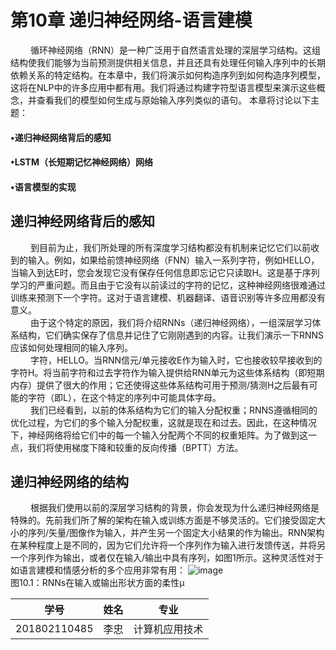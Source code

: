 # 第10章 递归神经网络-语言建模
&emsp;&emsp; 循环神经网络（RNN）是一种广泛用于自然语言处理的深层学习结构。这组 结构使我们能够为当前预测提供相关信息，并且还具有处理任何输入序列中的长期依赖关系的特定结构。在本章中，我们将演示如何构造序列到如何构造序列模型，这将在NLP中的许多应用中都有用。我们将通过构建字符型语言模型来演示这些概念，并查看我们的模型如何生成与原始输入序列类似的语句。
本章将讨论以下主题：
#### •递归神经网络背后的感知
#### •LSTM（长短期记忆神经网络）网络
#### •语言模型的实现
## 递归神经网络背后的感知
&emsp;&emsp; 到目前为止，我们所处理的所有深度学习结构都没有机制来记忆它们以前收到的输入。例如，如果给前馈神经网络（FNN）输入一系列字符，例如HELLO，当输入到达E时，您会发现它没有保存任何信息即忘记它只读取H。这是基于序列学习的严重问题。而且由于它没有以前读过的字符的记忆，这种神经网络很难通过训练来预测下一个字符。这对于语言建模、机器翻译、语音识别等许多应用都没有意义。<br>
&emsp;&emsp; 由于这个特定的原因，我们将介绍RNNs（递归神经网络），一组深层学习体系结构，它们确实保存了信息并记住了它刚刚遇到的内容。让我们演示一下RNNS应该如何处理相同的输入序列。<br>
&emsp;&emsp; 字符，HELLO。当RNN信元/单元接收E作为输入时，它也接收较早接收到的字符H。将当前字符和过去字符作为输入提供给RNN单元为这些体系结构（即短期内存）提供了很大的作用；它还使得这些体系结构可用于预测/猜测H之后最有可能的字符（即L），在这个特定的序列中可能具体字母。<br>
&emsp;&emsp; 我们已经看到，以前的体系结构为它们的输入分配权重；RNNS遵循相同的优化过程，为它们的多个输入分配权重，这就是现在和过去。因此，在这种情况下，神经网络将给它们中的每一个输入分配两个不同的权重矩阵。为了做到这一点，我们将使用梯度下降和较重的反向传播（BPTT）方法。
## 递归神经网络的结构
&emsp;&emsp; 根据我们使用以前的深层学习结构的背景，你会发现为什么递归神经网络是特殊的。先前我们所了解的架构在输入或训练方面是不够灵活的。它们接受固定大小的序列/矢量/图像作为输入，并产生另一个固定大小结果的作为输出。RNN架构在某种程度上是不同的，因为它们允许将一个序列作为输入进行发馈传送，并将另一个序列作为输出，或者仅在输入/输出中具有序列，如图1所示。这种灵活性对于如语言建模和情感分析的多个应用非常有用：
![image](https://github.com/computeryanjiusheng2018/infodlt/blob/master/content/chapter10/chapter_10image/ap1.JPG)<br>
图10.1：RNNs在输入或输出形状方面的柔性μ<br>






















学号|姓名|专业
-|-|-
201802110485|李忠|计算机应用技术

